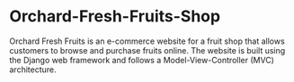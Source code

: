 # Orchard-Fresh-Fruits-Shop
Orchard Fresh Fruits is an e-commerce website for a fruit shop that allows customers to browse and purchase fruits online. The website is built using the Django web framework and follows a Model-View-Controller (MVC) architecture.
